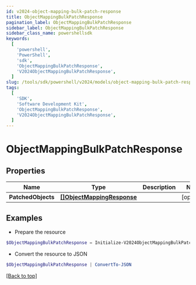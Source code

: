 ```yaml
---
id: v2024-object-mapping-bulk-patch-response
title: ObjectMappingBulkPatchResponse
pagination_label: ObjectMappingBulkPatchResponse
sidebar_label: ObjectMappingBulkPatchResponse
sidebar_class_name: powershellsdk
keywords:
  [
    'powershell',
    'PowerShell',
    'sdk',
    'ObjectMappingBulkPatchResponse',
    'V2024ObjectMappingBulkPatchResponse',
  ]
slug: /tools/sdk/powershell/v2024/models/object-mapping-bulk-patch-response
tags:
  [
    'SDK',
    'Software Development Kit',
    'ObjectMappingBulkPatchResponse',
    'V2024ObjectMappingBulkPatchResponse',
  ]
---
```


# ObjectMappingBulkPatchResponse

## Properties

| Name | Type | Description | Notes |
| --- | --- | --- | --- |
| **PatchedObjects** | [**[]ObjectMappingResponse**](object-mapping-response) |  | [optional] |

## Examples

- Prepare the resource

```powershell
$ObjectMappingBulkPatchResponse = Initialize-V2024ObjectMappingBulkPatchResponse  -PatchedObjects null
```

- Convert the resource to JSON

```powershell
$ObjectMappingBulkPatchResponse | ConvertTo-JSON
```

[[Back to top]](#)
